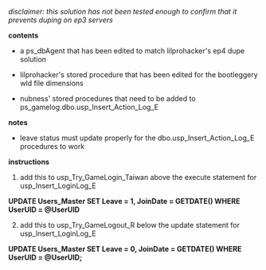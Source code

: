 *disclaimer: this solution has not been tested enough to confirm that it prevents duping on ep3 servers*

**contents**

* a ps_dbAgent that has been edited to match lilprohacker's ep4 dupe solution

* lilprohacker's stored procedure that has been edited for the bootleggery wld file dimensions

* nubness' stored procedures that need to be added to ps_gamelog.dbo.usp_Insert_Action_Log_E

**notes**

* leave status must update properly for the dbo.usp_Insert_Action_Log_E procedures to work

**instructions**

1. add this to usp_Try_GameLogin_Taiwan above the execute statement for usp_Insert_LoginLog_E

**UPDATE Users_Master SET Leave = 1, JoinDate = GETDATE() WHERE UserUID = @UserUID**

2. add this to usp_Try_GameLogout_R below the update statement for usp_Insert_LoginLog_E

**UPDATE Users_Master SET Leave = 0, JoinDate = GETDATE() WHERE UserUID = @UserUID;**
